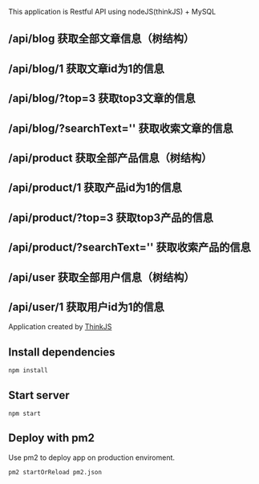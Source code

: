 This application is Restful API using nodeJS(thinkJS) + MySQL

## /api/blog 获取全部文章信息（树结构）
## /api/blog/1 获取文章id为1的信息
## /api/blog/?top=3 获取top3文章的信息
## /api/blog/?searchText='' 获取收索文章的信息

## /api/product 获取全部产品信息（树结构）
## /api/product/1 获取产品id为1的信息
## /api/product/?top=3 获取top3产品的信息
## /api/product/?searchText='' 获取收索产品的信息

## /api/user 获取全部用户信息（树结构）
## /api/user/1 获取用户id为1的信息

Application created by [ThinkJS](http://www.thinkjs.org)

## Install dependencies

```
npm install
```

## Start server

```
npm start
```

## Deploy with pm2

Use pm2 to deploy app on production enviroment.

```
pm2 startOrReload pm2.json
```
